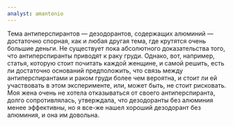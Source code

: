 ```yaml
---
analyst: amantonio
---
```


Тема антиперспирантов — дезодорантов, содержащих алюминий — достаточно спорная, как и любая другая тема, где крутятся очень большие деньги. Не существует пока абсолютного доказательства того, что антиперспиранты приводят к раку груди. Однако, вот, например, статья, которую стоит почитать каждой женщине, и самой решить, есть ли достаточно оснований предположить, что связь между антиперспирантами и раком груди более чем вероятна, и стоит ли ей участвовать в этом эксперименте, или, может быть, не стоит рисковать.
Моя жена очень не хотела отказываться от своего антиперспиранта, долго сопротивлялась, утверждала, что дезодоранты без алюминия менее эффективны, но я все-же нашел хороший дезодорант без алюминия, и она им довольна.
